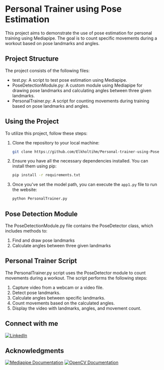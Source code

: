 # Personal Trainer using Pose Estimation
This project aims to demonstrate the use of pose estimation for personal training using Mediapipe. The goal is to count specific movements during a workout based on pose landmarks and angles.

## Project Structure
The project consists of the following files:

* test.py: A script to test pose estimation using Mediapipe.
* PoseDetectionModule.py: A custom module using Mediapipe for drawing pose landmarks and calculating angles between three given landmarks.
* PersonalTrainer.py: A script for counting movements during training based on pose landmarks and angles.

## Using the Project
To utilize this project, follow these steps:

1. Clone the repository to your local machine:
    ```bash
    git clone https://github.com/Elkholtihm/Personal-trainer-using-Pose-estimation.git
    ```
2. Ensure you have all the necessary dependencies installed. You can install them using pip:
    ```bash
    pip install -r requirements.txt
    ```
5. Once you've set the model path, you can execute the `app1.py` file to run the website:
    ```bash
    python PersonalTrainer.py
    ```
   
## Pose Detection Module
The PoseDetectionModule.py file contains the PoseDetector class, which includes methods to:

1. Find and draw pose landmarks
2. Calculate angles between three given landmarks

## Personal Trainer Script
The PersonalTrainer.py script uses the PoseDetector module to count movements during a workout. The script performs the following steps:

1. Capture video from a webcam or a video file.
2. Detect pose landmarks.
3. Calculate angles between specific landmarks.
4. Count movements based on the calculated angles.
5. Display the video with landmarks, angles, and movement count.

## Connect with me
[![LinkedIn](https://img.shields.io/badge/LinkedIn-0077B5?style=for-the-badge&logo=linkedin&logoColor=white)](https://www.linkedin.com/in/hamza-kholti-075288209/)

## Acknowledgments
[![Mediapipe Documentation](https://img.shields.io/badge/Mediapipe-Documentation-0A66C2?style=for-the-badge&logo=mediapipe&logoColor=white)](https://ai.google.dev/edge/mediapipe/solutions/guide) 
[![OpenCV Documentation](https://img.shields.io/badge/OpenCV-Documentation-5C3EE8?style=for-the-badge&logo=opencv&logoColor=white)](https://docs.opencv.org/4.x/d6/d00/tutorial_py_root.html)
